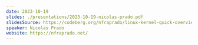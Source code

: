 ```yaml
---
date: 2023-10-19
slides: ./presentations/2023-10-19-nicolas-prado.pdf
slidesSource: https://codeberg.org/nfraprado/linux-kernel-quick-overview-slides
speaker: Nicolas Prado
website: https://nfraprado.net/
---
```


